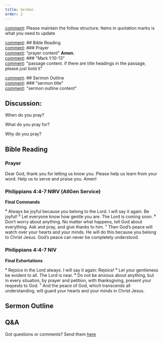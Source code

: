 ```yaml
---
title: Sermon 
order: 2
---
```


[comment]: Please maintain the follow structure. Items in quotation marks is what you need to update

[comment]: ## Bible Reading  
[comment]: ### Prayer  
[comment]: "prayer content"  **Amen.**  
[comment]:  ### "Mark 1:10-13"  
[comment]: "passage content. if there are title headings in the passage, please just bold it"  

[comment]: ## Sermon Outline  
[comment]: ### "sermon title"  
[comment]: "sermon outline content"  

[comment]: ------------------------------------------------------------------------------------
## Discussion: 
When do you pray? 

What do you pray for? 

Why do you pray? 

## Bible Reading
### Prayer
Dear God, thank you for letting us know you. Please help us learn from your word. Help us to serve and praise you. Amen!

### Philippians 4:4-7 NIRV (AllGen Service) 
**Final Commands**

⁴ Always be joyful because you belong to the Lord. I will say it again. Be joyful! ⁵ Let everyone know how gentle you are. The Lord is coming soon. ⁶ Don’t worry about anything. No matter what happens, tell God about everything. Ask and pray, and give thanks to him. ⁷ Then God’s peace will watch over your hearts and your minds. He will do this because you belong to Christ Jesus. God’s peace can never be completely understood.

### Philippians 4:4-7 NIV
**Final Exhortations**

⁴ Rejoice in the Lord always. I will say it again: Rejoice! ⁵ Let your gentleness be evident to all. The Lord is near. ⁶ Do not be anxious about anything, but in every situation, by prayer and petition, with thanksgiving, present your requests to God. ⁷ And the peace of God, which transcends all understanding, will guard your hearts and your minds in Christ Jesus.

## Sermon Outline


## Q&A
Got questions or comments? Send them [here](https://tinyurl.com/SGHACQuestionsAnswers)
